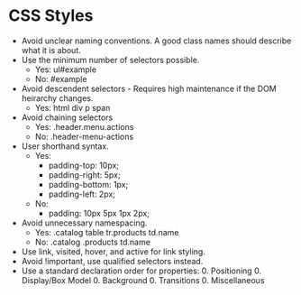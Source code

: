 # CSS Styles

- Avoid unclear naming conventions. A good class names should describe what it is about.
- Use the minimum number of selectors possible.
  - Yes: ul#example
  - No: #example
- Avoid descendent selectors - Requires high maintenance if the DOM heirarchy changes.
  - Yes: html div p span
- Avoid chaining selectors
  - Yes: .header.menu.actions
  - No: .header-menu-actions
- User shorthand syntax.
  - Yes:
    - padding-top: 10px;
    - padding-right: 5px;
    - padding-bottom: 1px;
    - padding-left: 2px;
  - No:
    - padding: 10px 5px 1px 2px;
- Avoid unnecessary namespacing.
  - Yes: .catalog table tr.products td.name
  - No: .catalog .products td.name
- Use link, visited, hover, and active for link styling.
- Avoid !important, use qualified selectors instead.
- Use a standard declaration order for properties:
  0. Positioning
  0. Display/Box Model
  0. Background
  0. Transitions
  0. Miscellaneous
